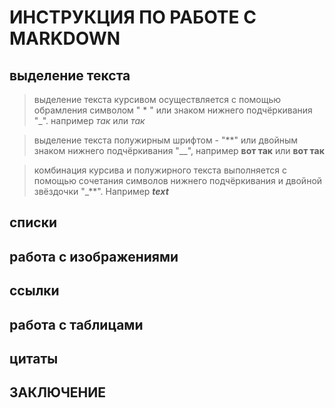 # ИНСТРУКЦИЯ ПО РАБОТЕ С MARKDOWN

## выделение текста

> выделение текста курсивом осуществляется с помощью обрамления символом " * " или знаком нижнего подчёркивания "_". например *так* или _так_

> выделение текста полужирным шрифтом - "**" или двойным знаком нижнего подчёркивания "__", например **вот так** или __вот так__

> комбинация курсива и полужирного текста выполняется с помощью сочетания символов нижнего подчёркивания и двойной звёздочки "_**". Например _**text**_
## списки


## работа с изображениями

## ссылки

## работа с таблицами

## цитаты

## ЗАКЛЮЧЕНИЕ